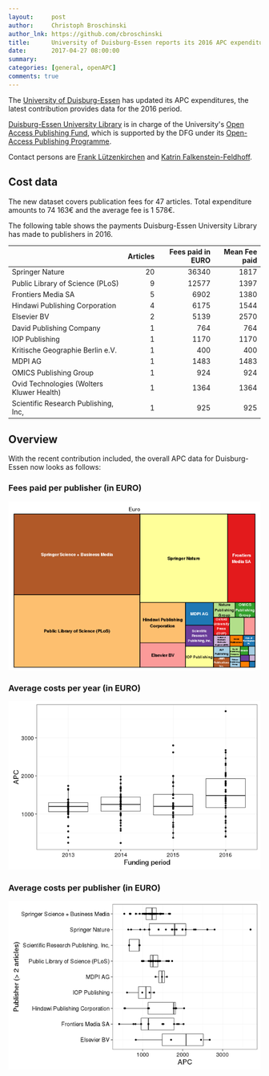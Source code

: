 ```yaml
---
layout:     post
author:     Christoph Broschinski
author_lnk: https://github.com/cbroschinski
title:      University of Duisburg-Essen reports its 2016 APC expenditures
date:       2017-04-27 08:00:00
summary:    
categories: [general, openAPC]
comments: true
---
```




The [University of Duisburg-Essen](https://www.uni-due.de/en/index.php) has updated its APC expenditures, the latest contribution provides data for the 2016 period.

[Duisburg-Essen University Library](https://www.uni-due.de/ub/en/eindex.php) is in charge of the University's [Open Access Publishing Fund](https://www.uni-due.de/ub/en/openaccess_foerderung.shtml), which is supported by the DFG under its [Open-Access Publishing Programme](http://www.dfg.de/en/research_funding/programmes/infrastructure/lis/funding_opportunities/open_access/).

Contact persons are [Frank Lützenkirchen](mailto:frank.luetzenkirchen@uni-due.de) and [Katrin Falkenstein-Feldhoff](mailto:katrin.falkenstein-feldhoff@uni-due.de).

## Cost data



The new dataset covers publication fees for 47 articles. Total expenditure amounts to 74 163€ and the average fee is 1 578€.

The following table shows the payments Duisburg-Essen University Library has made to publishers in 2016.


|                                          | Articles| Fees paid in EURO| Mean Fee paid|
|:-----------------------------------------|--------:|-----------------:|-------------:|
|Springer Nature                           |       20|             36340|          1817|
|Public Library of Science (PLoS)          |        9|             12577|          1397|
|Frontiers Media SA                        |        5|              6902|          1380|
|Hindawi Publishing Corporation            |        4|              6175|          1544|
|Elsevier BV                               |        2|              5139|          2570|
|David Publishing Company                  |        1|               764|           764|
|IOP Publishing                            |        1|              1170|          1170|
|Kritische Geographie Berlin e.V.          |        1|               400|           400|
|MDPI AG                                   |        1|              1483|          1483|
|OMICS Publishing Group                    |        1|               924|           924|
|Ovid Technologies (Wolters Kluwer Health) |        1|              1364|          1364|
|Scientific Research Publishing, Inc,      |        1|               925|           925|

## Overview

With the recent contribution included, the overall APC data for Duisburg-Essen now looks as follows:

### Fees paid per publisher (in EURO)

![plot of chunk tree_due_2017_04_27_full](/figure/tree_due_2017_04_27_full-1.png)

###  Average costs per year (in EURO)

![plot of chunk box_due_2017_04_27_year_full](/figure/box_due_2017_04_27_year_full-1.png)

###  Average costs per publisher (in EURO)

![plot of chunk box_due_2017_04_27_publisher_full](/figure/box_due_2017_04_27_publisher_full-1.png)
